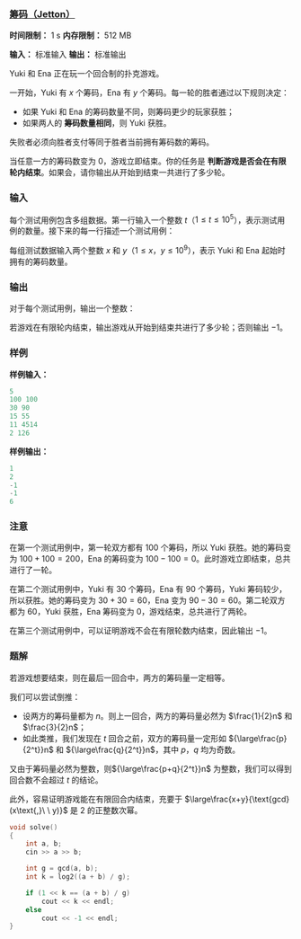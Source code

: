 ### [筹码（Jetton）](https://ac.nowcoder.com/acm/contest/108300/J)

**时间限制：** 1 s
**内存限制：** 512 MB

**输入：** 标准输入
**输出：** 标准输出



Yuki 和 Ena 正在玩一个回合制的扑克游戏。

一开始，Yuki 有 $x$ 个筹码，Ena 有 $y$ 个筹码。每一轮的胜者通过以下规则决定：

* 如果 Yuki 和 Ena 的筹码数量不同，则筹码更少的玩家获胜；
* 如果两人的 **筹码数量相同**，则 Yuki 获胜。

失败者必须向胜者支付等同于胜者当前拥有筹码数的筹码。

当任意一方的筹码数变为 $0$，游戏立即结束。你的任务是 **判断游戏是否会在有限轮内结束**。如果会，请你输出从开始到结束一共进行了多少轮。







### 输入

每个测试用例包含多组数据。第一行输入一个整数 $t$（$1 \le t \le 10^5$），表示测试用例的数量。接下来的每一行描述一个测试用例：

每组测试数据输入两个整数 $x$ 和 $y$（$1 \le x$，$y \le 10^9$），表示 Yuki 和 Ena 起始时拥有的筹码数量。





### 输出

对于每个测试用例，输出一个整数： 

若游戏在有限轮内结束，输出游戏从开始到结束共进行了多少轮；否则输出 $-1$。

 



### 样例

**样例输入：**

```cpp
5
100 100
30 90
15 55
11 4514
2 126
```



**样例输出：**

```cpp
1
2
-1
-1
6
```





### 注意

在第一个测试用例中，第一轮双方都有 $100$ 个筹码，所以 Yuki 获胜。她的筹码变为 $100 + 100 = 200$，Ena 的筹码变为 $100 - 100 = 0$。此时游戏立即结束，总共进行了一轮。

在第二个测试用例中，Yuki 有 $30$ 个筹码，Ena 有 $90$ 个筹码，Yuki 筹码较少，所以获胜。她的筹码变为 $30 + 30 = 60$，Ena 变为 $90 - 30 = 60$。第二轮双方都为 $60$，Yuki 获胜，Ena 筹码变为 $0$，游戏结束，总共进行了两轮。

在第三个测试用例中，可以证明游戏不会在有限轮数内结束，因此输出 $-1$。





### 题解

若游戏想要结束，则在最后一回合中，两方的筹码量一定相等。

我们可以尝试倒推：

* 设两方的筹码量都为 $n$。则上一回合，两方的筹码量必然为 $\frac{1}{2}n$ 和 $\frac{3}{2}n$；
* 如此类推，我们发现在 $t$ 回合之前，双方的筹码量一定形如 ${\large\frac{p}{2^t}}n$ 和 ${\large\frac{q}{2^t}}n$，其中 $p$，$q$ 均为奇数。

又由于筹码量必然为整数，则${\large\frac{p+q}{2^t}}n$ 为整数，我们可以得到回合数不会超过 $t$ 的结论。

此外，容易证明游戏能在有限回合内结束，充要于 $\large\frac{x+y}{\text{gcd}(x\text{,}\ \ y)}$ 是 $2$ 的正整数次幂。



```cpp
void solve()
{
	int a, b;
	cin >> a >> b;

	int g = gcd(a, b);
	int k = log2((a + b) / g);

	if (1 << k == (a + b) / g)
		cout << k << endl;
	else
		cout << -1 << endl;
}
```